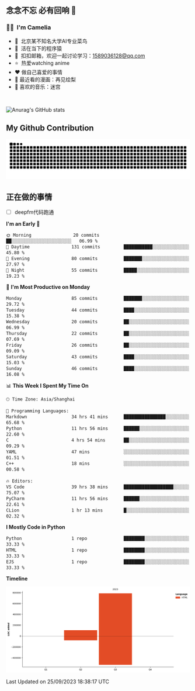 ## 念念不忘 必有回响  👋
### 👨‍🔧&nbsp;&nbsp;I'm Camelia
- 🏢&nbsp;&nbsp;北京某不知名大学AI专业菜鸟
- 🦍&nbsp;&nbsp;活在当下的程序猿
- 💬&nbsp;&nbsp;扣扣邮箱，欢迎一起讨论学习：1589036128@qq.com
- ⭐️&nbsp;&nbsp;热爱watching anime
- ❤️ 做自己喜爱的事情
- 📖 最近看的漫画：再见绘梨
- 🎵 喜欢的音乐：迷宫

<br>

![Anurag's GitHub stats](https://github-readme-stats.vercel.app/api?username=abinzzz&count_private=true&show_icons=true&theme=tokyonight)


## My Github Contribution
![](https://github.com/abinzzz/abinzzz/blob/output/github-contribution-grid-snake.svg)

## 正在做的事情
- [ ] deepfm代码跑通
<!--START_SECTION:waka-->
**I'm an Early 🐤** 

```text
🌞 Morning                20 commits          ██░░░░░░░░░░░░░░░░░░░░░░░   06.99 % 
🌆 Daytime                131 commits         ███████████░░░░░░░░░░░░░░   45.80 % 
🌃 Evening                80 commits          ███████░░░░░░░░░░░░░░░░░░   27.97 % 
🌙 Night                  55 commits          █████░░░░░░░░░░░░░░░░░░░░   19.23 % 
```
📅 **I'm Most Productive on Monday** 

```text
Monday                   85 commits          ███████░░░░░░░░░░░░░░░░░░   29.72 % 
Tuesday                  44 commits          ████░░░░░░░░░░░░░░░░░░░░░   15.38 % 
Wednesday                20 commits          ██░░░░░░░░░░░░░░░░░░░░░░░   06.99 % 
Thursday                 22 commits          ██░░░░░░░░░░░░░░░░░░░░░░░   07.69 % 
Friday                   26 commits          ██░░░░░░░░░░░░░░░░░░░░░░░   09.09 % 
Saturday                 43 commits          ████░░░░░░░░░░░░░░░░░░░░░   15.03 % 
Sunday                   46 commits          ████░░░░░░░░░░░░░░░░░░░░░   16.08 % 
```


📊 **This Week I Spent My Time On** 

```text
🕑︎ Time Zone: Asia/Shanghai

💬 Programming Languages: 
Markdown                 34 hrs 41 mins      ████████████████░░░░░░░░░   65.68 % 
Python                   11 hrs 56 mins      ██████░░░░░░░░░░░░░░░░░░░   22.60 % 
C                        4 hrs 54 mins       ██░░░░░░░░░░░░░░░░░░░░░░░   09.29 % 
YAML                     47 mins             ░░░░░░░░░░░░░░░░░░░░░░░░░   01.51 % 
C++                      18 mins             ░░░░░░░░░░░░░░░░░░░░░░░░░   00.58 % 

🔥 Editors: 
VS Code                  39 hrs 38 mins      ███████████████████░░░░░░   75.07 % 
PyCharm                  11 hrs 56 mins      ██████░░░░░░░░░░░░░░░░░░░   22.61 % 
CLion                    1 hr 13 mins        █░░░░░░░░░░░░░░░░░░░░░░░░   02.32 % 
```

**I Mostly Code in Python** 

```text
Python                   1 repo              ████████░░░░░░░░░░░░░░░░░   33.33 % 
HTML                     1 repo              ████████░░░░░░░░░░░░░░░░░   33.33 % 
EJS                      1 repo              ████████░░░░░░░░░░░░░░░░░   33.33 % 
```



**Timeline**

![Lines of Code chart](https://raw.githubusercontent.com/abinzzz/abinzzz/main/assets/bar_graph.png)


 Last Updated on 25/09/2023 18:38:17 UTC
<!--END_SECTION:waka-->


